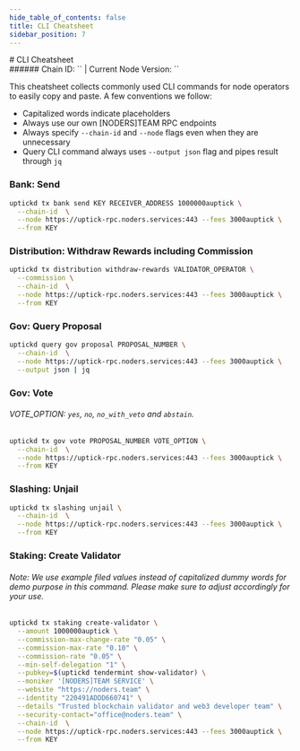 ```yaml
---
hide_table_of_contents: false
title: CLI Cheatsheet
sidebar_position: 7
---
```


<div class="h1-with-icon icon-uptick">
# CLI Cheatsheet
</div>
###### Chain ID: `` | Current Node Version: ``

This cheatsheet collects commonly used CLI commands for node operators to easily copy and paste. A few conventions we follow:

- Capitalized words indicate placeholders
- Always use our own [NODERS]TEAM RPC endpoints
- Always specify `--chain-id` and `--node` flags even when they are unnecessary
- Query CLI command always uses `--output json` flag and pipes result through `jq`

### Bank: Send
```bash
uptickd tx bank send KEY RECEIVER_ADDRESS 1000000auptick \
  --chain-id  \
  --node https://uptick-rpc.noders.services:443 --fees 3000auptick \
  --from KEY
```

### Distribution: Withdraw Rewards including Commission
```bash
uptickd tx distribution withdraw-rewards VALIDATOR_OPERATOR \
  --commission \
  --chain-id  \
  --node https://uptick-rpc.noders.services:443 --fees 3000auptick \
  --from KEY
```

### Gov: Query Proposal
```bash
uptickd query gov proposal PROPOSAL_NUMBER \
  --chain-id  \
  --node https://uptick-rpc.noders.services:443 --fees 3000auptick \
  --output json | jq
```

### Gov: Vote
###### VOTE_OPTION: `yes`, `no`, `no_with_veto` and `abstain`.
```bash
uptickd tx gov vote PROPOSAL_NUMBER VOTE_OPTION \
  --chain-id  \
  --node https://uptick-rpc.noders.services:443 --fees 3000auptick \
  --from KEY
```

### Slashing: Unjail
```bash
uptickd tx slashing unjail \
  --chain-id  \
  --node https://uptick-rpc.noders.services:443 --fees 3000auptick \
  --from KEY
```

### Staking: Create Validator
###### Note: We use example filed values instead of capitalized dummy words for demo purpose in this command. Please make sure to adjust accordingly for your use.
```bash
uptickd tx staking create-validator \
  --amount 1000000auptick \
  --commission-max-change-rate "0.05" \
  --commission-max-rate "0.10" \
  --commission-rate "0.05" \
  --min-self-delegation "1" \
  --pubkey=$(uptickd tendermint show-validator) \
  --moniker '[NODERS]TEAM SERVICE' \
  --website "https://noders.team" \
  --identity "220491ADDD660741" \
  --details "Trusted blockchain validator and web3 developer team" \
  --security-contact="office@noders.team" \
  --chain-id  \
  --node https://uptick-rpc.noders.services:443 --fees 3000auptick \
  --from KEY
```
